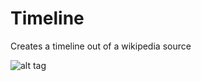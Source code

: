 <h1>Timeline</h1>

Creates a timeline out of a wikipedia source
<br/>

![alt tag](https://raw.github.com/agnusmaximus/Timeline/master/picture.png)

